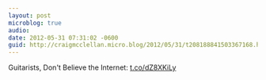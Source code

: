 ```yaml
---
layout: post
microblog: true
audio: 
date: 2012-05-31 07:31:02 -0600
guid: http://craigmcclellan.micro.blog/2012/05/31/t208188841503367168.html
---
```

Guitarists, Don't Believe the Internet: [t.co/dZ8XKiLy](http://t.co/dZ8XKiLy)
